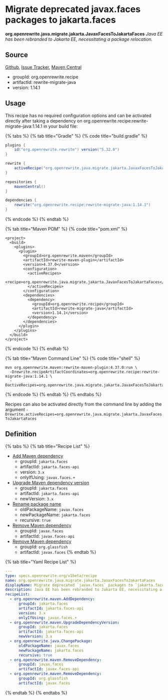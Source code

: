 # Migrate deprecated javax.faces packages to jakarta.faces

**org.openrewrite.java.migrate.jakarta.JavaxFacesToJakartaFaces** _Java EE has been rebranded to Jakarta EE, necessitating a package relocation._

## Source

[Github](https://github.com/openrewrite/rewrite-migrate-java), [Issue Tracker](https://github.com/openrewrite/rewrite-migrate-java/issues), [Maven Central](https://search.maven.org/artifact/org.openrewrite.recipe/rewrite-migrate-java/1.14.1/jar)

* groupId: org.openrewrite.recipe
* artifactId: rewrite-migrate-java
* version: 1.14.1

## Usage

This recipe has no required configuration options and can be activated directly after taking a dependency on org.openrewrite.recipe:rewrite-migrate-java:1.14.1 in your build file:

{% tabs %}
{% tab title="Gradle" %}
{% code title="build.gradle" %}
```groovy
plugins {
    id("org.openrewrite.rewrite") version("5.32.0")
}

rewrite {
    activeRecipe("org.openrewrite.java.migrate.jakarta.JavaxFacesToJakartaFaces")
}

repositories {
    mavenCentral()
}

dependencies {
    rewrite("org.openrewrite.recipe:rewrite-migrate-java:1.14.1")
}
```
{% endcode %}
{% endtab %}

{% tab title="Maven POM" %}
{% code title="pom.xml" %}
```markup
<project>
  <build>
    <plugins>
      <plugin>
        <groupId>org.openrewrite.maven</groupId>
        <artifactId>rewrite-maven-plugin</artifactId>
        <version>4.37.0</version>
        <configuration>
          <activeRecipes>
            <recipe>org.openrewrite.java.migrate.jakarta.JavaxFacesToJakartaFaces</recipe>
          </activeRecipes>
        </configuration>
        <dependencies>
          <dependency>
            <groupId>org.openrewrite.recipe</groupId>
            <artifactId>rewrite-migrate-java</artifactId>
            <version>1.14.1</version>
          </dependency>
        </dependencies>
      </plugin>
    </plugins>
  </build>
</project>
```
{% endcode %}
{% endtab %}

{% tab title="Maven Command Line" %}
{% code title="shell" %}
```shell
mvn org.openrewrite.maven:rewrite-maven-plugin:4.37.0:run \
  -Drewrite.recipeArtifactCoordinates=org.openrewrite.recipe:rewrite-migrate-java:1.14.1 \
  -DactiveRecipes=org.openrewrite.java.migrate.jakarta.JavaxFacesToJakartaFaces
```
{% endcode %}
{% endtab %}
{% endtabs %}

Recipes can also be activated directly from the command line by adding the argument `-Drewrite.activeRecipes=org.openrewrite.java.migrate.jakarta.JavaxFacesToJakartaFaces`

## Definition

{% tabs %}
{% tab title="Recipe List" %}
* [Add Maven dependency](../../../maven/adddependency.md)
  * groupId: `jakarta.faces`
  * artifactId: `jakarta.faces-api`
  * version: `3.x`
  * onlyIfUsing: `javax.faces.+`
* [Upgrade Maven dependency version](../../../maven/upgradedependencyversion.md)
  * groupId: `jakarta.faces`
  * artifactId: `jakarta.faces-api`
  * newVersion: `3.x`
* [Rename package name](../../changepackage.md)
  * oldPackageName: `javax.faces`
  * newPackageName: `jakarta.faces`
  * recursive: `true`
* [Remove Maven dependency](../../../maven/removedependency.md)
  * groupId: `javax.faces`
  * artifactId: `javax.faces-api`
* [Remove Maven dependency](../../../maven/removedependency.md)
  * groupId: `org.glassfish`
  * artifactId: `javax.faces`
{% endtab %}

{% tab title="Yaml Recipe List" %}
```yaml
---
type: specs.openrewrite.org/v1beta/recipe
name: org.openrewrite.java.migrate.jakarta.JavaxFacesToJakartaFaces
displayName: Migrate deprecated `javax.faces` packages to `jakarta.faces`
description: Java EE has been rebranded to Jakarta EE, necessitating a package relocation.
recipeList:
  - org.openrewrite.maven.AddDependency:
      groupId: jakarta.faces
      artifactId: jakarta.faces-api
      version: 3.x
      onlyIfUsing: javax.faces.+
  - org.openrewrite.maven.UpgradeDependencyVersion:
      groupId: jakarta.faces
      artifactId: jakarta.faces-api
      newVersion: 3.x
  - org.openrewrite.java.ChangePackage:
      oldPackageName: javax.faces
      newPackageName: jakarta.faces
      recursive: true
  - org.openrewrite.maven.RemoveDependency:
      groupId: javax.faces
      artifactId: javax.faces-api
  - org.openrewrite.maven.RemoveDependency:
      groupId: org.glassfish
      artifactId: javax.faces
```
{% endtab %}
{% endtabs %}
